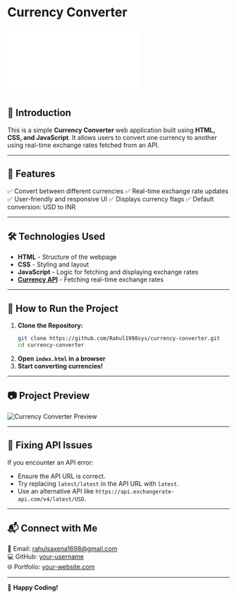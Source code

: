# Currency Converter

![Currency Converter](file:///C:/Users/Dell/Desktop/Desktop%20Files/Desktop's%20Application/HTML,CSS,JS/JavaScript/MiniProject%203_-_Currency_Converter/Index.html)

## 📌 Introduction
This is a simple **Currency Converter** web application built using **HTML, CSS, and JavaScript**. It allows users to convert one currency to another using real-time exchange rates fetched from an API.

---

## 🎯 Features
✅ Convert between different currencies
✅ Real-time exchange rate updates
✅ User-friendly and responsive UI
✅ Displays currency flags
✅ Default conversion: USD to INR

---

## 🛠️ Technologies Used
- **HTML** - Structure of the webpage
- **CSS** - Styling and layout
- **JavaScript** - Logic for fetching and displaying exchange rates
- **[Currency API](https://www.exchangerate-api.com/)** - Fetching real-time exchange rates

---

## 🚀 How to Run the Project
1. **Clone the Repository:**
   ```bash
   git clone https://github.com/Rahul1998sys/currency-converter.git
   cd currency-converter
   ```
2. **Open `index.html` in a browser**
3. **Start converting currencies!**

---

## 📷 Project Preview
![Currency Converter Preview](https://via.placeholder.com/600x300?text=Project+Screenshot)

---

## 🔧 Fixing API Issues
If you encounter an API error:
- Ensure the API URL is correct.
- Try replacing `latest/latest` in the API URL with `latest`.
- Use an alternative API like `https://api.exchangerate-api.com/v4/latest/USD`.

---

## 📬 Connect with Me
📧 Email: rahulsaxena1698@gmail.com  
💻 GitHub: [your-username](https://github.com/Rahul1998sys)  
🌐 Portfolio: [your-website.com](file:///C:/Users/Dell/Desktop/Desktop%20Files/Projects/Portfolio%20Template%20Website/index.html)  

---

🎉 **Happy Coding!**

